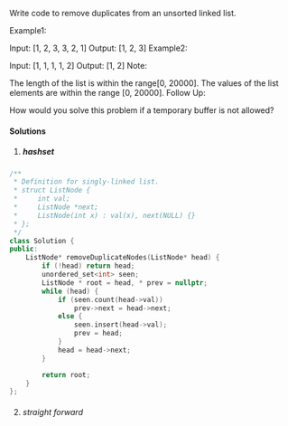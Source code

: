Write code to remove duplicates from an unsorted linked list.

Example1:

 Input: [1, 2, 3, 3, 2, 1]
 Output: [1, 2, 3]
Example2:

 Input: [1, 1, 1, 1, 2]
 Output: [1, 2]
Note:

The length of the list is within the range[0, 20000].
The values of the list elements are within the range [0, 20000].
Follow Up:

How would you solve this problem if a temporary buffer is not allowed?

#### Solutions

1. ##### hashset

```c++
/**
 * Definition for singly-linked list.
 * struct ListNode {
 *     int val;
 *     ListNode *next;
 *     ListNode(int x) : val(x), next(NULL) {}
 * };
 */
class Solution {
public:
    ListNode* removeDuplicateNodes(ListNode* head) {
        if (!head) return head;
        unordered_set<int> seen;
        ListNode * root = head, * prev = nullptr;
        while (head) {
            if (seen.count(head->val))
                prev->next = head->next;
            else {
                seen.insert(head->val);
                prev = head;
            }
            head = head->next;
        }

        return root;
    }
};
```


2. ###### straight forward

```c++

```